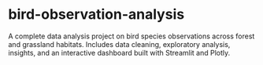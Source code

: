 # bird-observation-analysis
A complete data analysis project on bird species observations across forest and grassland habitats. Includes data cleaning, exploratory analysis, insights, and an interactive dashboard built with Streamlit and Plotly.

